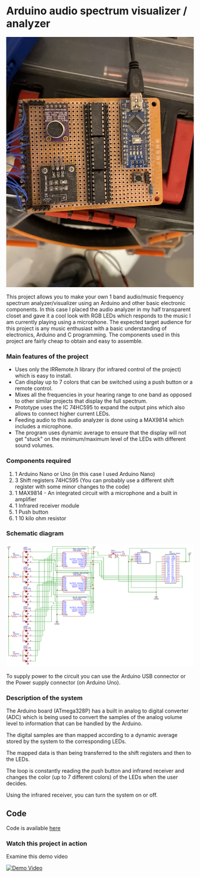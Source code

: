 # Arduino audio spectrum visualizer / analyzer

![Main Image](Images/Main_photo.JPG)

This project allows you to make your own 1 band audio/music frequency spectrum analyzer/visualizer using an Arduino and other basic electronic components.
In this case I placed the audio analyzer in my half transparent closet and gave it a cool look with RGB LEDs which responds to the music I am currently playing using a microphone.
The expected target audience for this project is any music enthusiast with a basic understanding of electronics, Arduino and C programming. The components used in this project are fairly cheap to obtain and easy to assemble.

### Main features of the project

- Uses only the IRRemote.h library (for infrared control of the project) which is easy to install.
- Can display up to 7 colors that can be switched using a push button or a remote control.
- Mixes all the frequencies in your hearing range to one band as opposed to other similar projects that display the full spectrum.
- Prototype uses the IC 74HC595 to expand the output pins which also allows to connect higher current LEDs.
- Feeding audio to this audio analyzer is done using a MAX9814 which includes a microphone.
- The program uses dynamic average to ensure that the display will not get "stuck" on the minimum/maximum level of the LEDs with different sound volumes.

### Components required

1. 1 Arduino Nano or Uno (in this case I used Arduino Nano)
2. 3 Shift registers 74HC595 (You can probably use a different shift register with some minor changes to the code)
3. 1 MAX9814 - An integrated circuit with a microphone and a built in amplifier
4. 1 Infrared receiver module
5. 1 Push button
6. 1 10 kilo ohm resistor

### Schematic diagram

<p align="center">
<img alt="Schematic Diagram" src="Images/Schematics_diagram.png">
</p>
                           
To supply power to the circuit you can use the Arduino USB connector or the Power supply connector (on Arduino Uno).

### Description of the system

The Arduino board (ATmega328P) has a built in analog to digital converter (ADC) which is being used to convert the samples of the analog volume level to information that can be handled by the Arduino.

The digital samples are than mapped according to a dynamic average stored by the system to the corresponding LEDs.

The mapped data is than being transferred to the shift registers and then to the LEDs.

The loop is constantly reading the push button and infrared receiver and changes the color (up to 7 different colors) of the LEDs when the user decides.

Using the infrared receiver, you can turn the system on or off.

## Code

Code is available [here](Code/RGBSpectrumAnalyzer.ino)

### Watch this project in action

Examine this demo video


 [![Demo Video](http://img.youtube.com/vi/J6Y9mcG-ZyQ/0.jpg)](https://www.youtube.com/shorts/J6Y9mcG-ZyQ)
